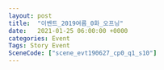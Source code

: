 ```yaml
---
layout: post
title:  "이벤트_2019여름_0화_오프닝"
date:   2021-01-25 06:00:00 +0000
categories: Event
Tags: Story Event
SceneCode: ["scene_evt190627_cp0_q1_s10"]
---
```

